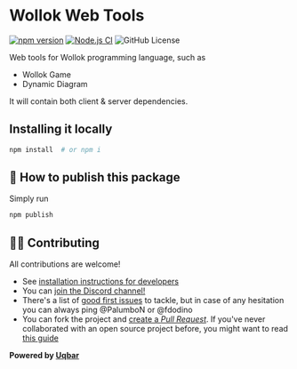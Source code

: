 # Wollok Web Tools

[![npm version](https://badge.fury.io/js/wollok-web-tools.svg)](https://badge.fury.io/js/wollok-web-tools) [![Node.js CI](https://github.com/uqbar-project/wollok-mobile/actions/workflows/node.js.yml/badge.svg)](https://github.com/uqbar-project/wollok-mobile/actions/workflows/node.js.yml) ![GitHub License](https://img.shields.io/github/license/uqbar-project/wollok-web-tools)

Web tools for Wollok programming language, such as

- Wollok Game
- Dynamic Diagram

It will contain both client & server dependencies.

## Installing it locally

```bash
npm install  # or npm i
```

## 🚀 How to publish this package

Simply run

```bash
npm publish
```

## 👩‍💻 Contributing

All contributions are welcome!

- See [installation instructions for developers](https://uqbar-project.github.io/wollok-ts/pages/How-To-Contribute/Developer-environment.html)
- You can [join the Discord channel!](https://discord.gg/ZstgCPKEaa)
- There's a list of [good first issues](https://github.com/uqbar-project/wollok-web-tools/issues?q=is%3Aissue+is%3Aopen+label%3A%22good+first+issue%22) to tackle, but in case of any hesitation you can always ping @PalumboN or @fdodino
- You can fork the project and [create a *Pull Request*](https://help.github.com/articles/creating-a-pull-request-from-a-fork/). If you've never collaborated with an open source project before, you might want to read [this guide](https://akrabat.com/the-beginners-guide-to-contributing-to-a-github-project/)

__Powered by [Uqbar](https://uqbar.org/)__


